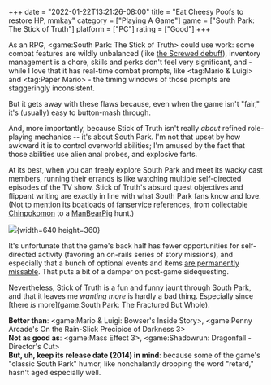 +++
date = "2022-01-22T13:21:26-08:00"
title = "Eat Cheesy Poofs to restore HP, mmkay"
category = ["Playing A Game"]
game = ["South Park: The Stick of Truth"]
platform = ["PC"]
rating = ["Good"]
+++

As an RPG, <game:South Park: The Stick of Truth> could use work: some combat features are wildly unbalanced (like <a href="https://spgame.fandom.com/wiki/Status_Effects#Negative_Status_Effects">the Screwed debuff</a>), inventory management is a chore, skills and perks don't feel very significant, and - while I love that it has real-time combat prompts, like <tag:Mario & Luigi> and <tag:Paper Mario> - the timing windows of those prompts are staggeringly inconsistent.

But it gets away with these flaws because, even when the game isn't "fair," it's (usually) easy to button-mash through.

And, more importantly, because Stick of Truth isn't really <i>about</i> refined role-playing mechanics -- it's about South Park.  I'm not that upset by how awkward it is to control overworld abilities; I'm amused by the fact that those abilities use alien anal probes, and explosive farts.

At its best, when you can freely explore South Park and meet its wacky cast members, running their errands is like watching multiple self-directed episodes of the TV show.  Stick of Truth's absurd quest objectives and flippant writing are exactly in line with what South Park fans know and love.  (Not to mention its boatloads of fanservice references, from collectable <a href="https://southpark.fandom.com/wiki/Chinpokomon_(Brand)">Chinpokomon</a> to a <a href="https://southpark.fandom.com/wiki/ManBearPig_(Character)">ManBearPig</a> hunt.)

![]($SiteBaseURL$southparkstickoftruth_morganfreeman.jpg){width=640 height=360}

It's unfortunate that the game's back half has fewer opportunities for self-directed activity (favoring an on-rails series of story missions), and especially that a bunch of optional events and items <a href="https://www.ign.com/wikis/south-park-the-stick-of-truth/Easy_to_Miss_Collectibles,_Items_and_Quests">are permanently missable</a>.  That puts a bit of a damper on post-game sidequesting.

Nevertheless, Stick of Truth is a fun and funny jaunt through South Park, and that it leaves me <i>wanting more</i> is hardly a bad thing.  Especially since [there <i>is</i> more](game:South Park: The Fractured But Whole).

<b>Better than</b>: <game:Mario & Luigi: Bowser's Inside Story>, <game:Penny Arcade's On the Rain-Slick Precipice of Darkness 3>  
<b>Not as good as</b>: <game:Mass Effect 3>, <game:Shadowrun: Dragonfall - Director's Cut>  
<b>But, uh, keep its release date (2014) in mind</b>: because some of the game's "classic South Park" humor, like nonchalantly dropping the word "retard," hasn't aged especially well.
